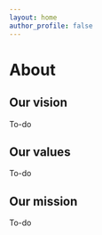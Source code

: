 ```yaml
---
layout: home
author_profile: false
---
```


# About

## Our vision

To-do

## Our values

To-do

## Our mission

To-do
